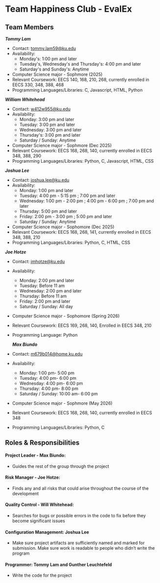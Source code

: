 # Team Happiness Club - EvalEx

## Team Members
***Tommy Lam***
- Contact: tommy.lam59@ku.edu
- Availability:
  - Monday's: 1:00 pm and later
  - Tuesday's, Wednesday's and Thursday's: 4:00 pm and later
  - Saturday's and Sunday's: Anytime
- Computer Science major - Sophmore (2025)
- Relevant Coursework: EECS 140, 168, 210, 268, currently enrolled in EECS 330, 348, 388, 468
- Programming Languages/Libraries: C, Javascript, HTML, Python

***William Whitehead***
- Contact: w412w955@ku.edu
- Availability:
  - Monday: 3:00 pm and later
  - Tuesday: 3:00 pm and later
  - Wednesday: 3:00 pm and later
  - Thursday's: 3:00 pm and later
  - Saturday / Sunday: Anytime
- Computer Science major - Sophmore (Dec 2025)
- Relevant Coursework: EECS 168, 268, 140, currently enrolled in EECS 348, 388, 290
- Programming Languages/Libraries: Python, C, Javascript, HTML, CSS

***Joshua Lee***
- Contact: joshua.lee@ku.edu
- Availability:
  - Monday: 1:00 pm and later
  - Tuesday: 4:00 pm - 5:15 pm ; 7:00 pm and later
  - Wednesday: 1:00 pm - 2:00 pm ; 4:00 pm - 6:00 pm ; 7:00 pm and later
  - Thursday: 5:00 pm and later
  - Friday: 2:00 pm - 3:00 pm ; 5:00 pm and later
  - Saturday / Sunday: Anytime
- Computer Science major - Sophomore (Dec 2025)
- Relevant Coursework: EECS 168, 268, 141, currently enrolled in EECS 348, 388, 210
- Programming Languages/Libraries: Python, C, HTML, CSS

***Joe Hotze***
- Contact: jmhotze@ku.edu
- Availability:
  - Monday: 2:00 pm and later
  - Tuesday: Before 11 am
  - Wednesday: 2:00 pm and later
  - Thursday: Before 11 am
  - Friday: 2:00 pm and later
  - Saturday / Sunday: All day
- Computer Science major - Sophomore (Spring 2026)
- Relevant Coursework: EECS 169, 268, 140, Enrolled in EECS 348, 210
- Programming Language: Python

  ***Max Biundo***
- Contact: m679b014@home.ku.edu
- Availability:
  - Monday: 1:00 pm- 5:00 pm
  - Tuesday: 4:00 pm- 6:00 pm
  - Wednesday: 4:00 pm- 6:00 pm
  - Thursday: 4:00 pm- 8:00 pm
  - Saturday / Sunday: 10:00 am- 6:00 pm
- Computer Science major - Sophmore (May 2026)
- Relevant Coursework: EECS 168, 268, 140, currently enrolled in EECS 348
- Programming Languages/Libraries: Python, C

## Roles & Responsibilities
#### Project Leader - Max Biundo:
- Guides the rest of the group through the project
#### Risk Manager - Joe Hotze:
- Finds any and all risks that could arise throughout the course of the development
#### Quality Control - Will Whitehead:
- Searches for bugs or possible errors in the code to fix before they become significant issues
#### Configuration Management: Joshua Lee
- Make sure project artifacts are sufficiently named and marked for submission. Make sure work is readable to people who didn’t write the program
#### Programmer: Tommy Lam and Gunther Leuchtefeld
- Write the code for the project



